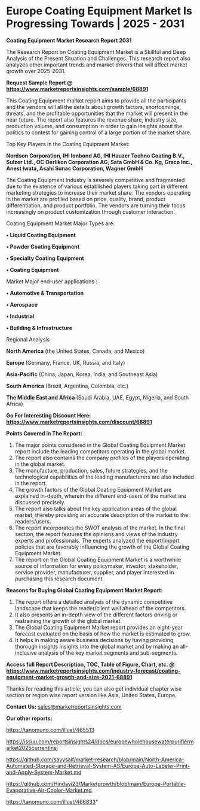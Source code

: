 # Europe Coating Equipment Market Is Progressing Towards | 2025 - 2031

<strong>Coating Equipment Market Research Report 2031</strong>

The Research Report on Coating Equipment Market is a Skillful and Deep Analysis of the Present Situation and Challenges. This research report also analyzes other important trends and market drivers that will affect market growth over 2025-2031.

<strong>Request Sample Report @ <a href=https://www.marketreportsinsights.com/sample/68891>https://www.marketreportsinsights.com/sample/68891</a></strong>

This Coating Equipment market report aims to provide all the participants and the vendors will all the details about growth factors, shortcomings, threats, and the profitable opportunities that the market will present in the near future. The report also features the revenue share, industry size, production volume, and consumption in order to gain insights about the politics to contest for gaining control of a large portion of the market share.

Top Key Players in the Coating Equipment Market:

<strong>Nordson Corporation, IHI Ionbond AG, IHI Hauzer Techno Coating B.V., Sulzer Ltd., OC Oerlikon Corporation AG, Sata GmbH & Co. Kg, Graco Inc., Anest Iwata, Asahi Sunac Corporation, Wagner GmbH</strong>

The Coating Equipment Industry is severely competitive and fragmented due to the existence of various established players taking part in different marketing strategies to increase their market share. The vendors operating in the market are profiled based on price, quality, brand, product differentiation, and product portfolio. The vendors are turning their focus increasingly on product customization through customer interaction.

Coating Equipment Market Major Types are:

<strong>• Liquid Coating Equipment

• Powder Coating Equipment

• Specialty Coating Equipment

• Coating Equipment</strong>

Market Major end-user applications :

<strong>• Automotive & Transportation

• Aerospace

• Industrial

• Building & Infrastructure</strong>

Regional Analysis

</u><strong><b>North America</b></strong> (the United States, Canada, and Mexico)

<strong><b>Europe </b></strong>(Germany, France, UK, Russia, and Italy)

<strong><b>Asia-Pacific</b></strong> (China, Japan, Korea, India, and Southeast Asia)

<strong><b>South America</b></strong> (Brazil, Argentina, Colombia, etc.)

<strong><b>The Middle East and Africa</b></strong> (Saudi Arabia, UAE, Egypt, Nigeria, and South Africa)

<strong>Go For Interesting Discount Here: <a href=https://www.marketreportsinsights.com/discount/68891>https://www.marketreportsinsights.com/discount/68891</a></strong>

<strong>Points Covered in The Report:</strong>
<ol>
  <li>The major points considered in the Global Coating Equipment Market report include the leading competitors operating in the global market.</li>
  <li>The report also contains the company profiles of the players operating in the global market.</li>
  <li>The manufacture, production, sales, future strategies, and the technological capabilities of the leading manufacturers are also included in the report.</li>
  <li>The growth factors of the Global Coating Equipment Market are explained in-depth, wherein the different end-users of the market are discussed precisely.</li>
  <li>The report also talks about the key application areas of the global market, thereby providing an accurate description of the market to the readers/users.</li>
  <li>The report incorporates the SWOT analysis of the market. In the final section, the report features the opinions and views of the industry experts and professionals. The experts analyzed the export/import policies that are favorably influencing the growth of the Global Coating Equipment Market.</li>
  <li>The report on the Global Coating Equipment Market is a worthwhile source of information for every policymaker, investor, stakeholder, service provider, manufacturer, supplier, and player interested in purchasing this research document.</li>
</ol>
<strong>Reasons for Buying Global Coating Equipment Market Report:</strong>

<ol>
  <li>The report offers a detailed analysis of the dynamic competitive landscape that keeps the reader/client well ahead of the competitors.</li>
  <li>It also presents an in-depth view of the different factors driving or restraining the growth of the global market.</li>
  <li>The Global Coating Equipment Market report provides an eight-year forecast evaluated on the basis of how the market is estimated to grow.</li>
  <li>It helps in making aware business decisions by having providing thorough insights insights into the global market and by making an all-inclusive analysis of the key market segments and sub-segments.</li>
</ol>
<strong>Access full Report Description, TOC, Table of Figure, Chart, etc. @ <a href=https://www.marketreportsinsights.com/industry-forecast/coating-equipment-market-growth-and-size-2021-68891>https://www.marketreportsinsights.com/industry-forecast/coating-equipment-market-growth-and-size-2021-68891</a></strong>


Thanks for reading this article; you can also get individual chapter wise section or region wise report version like Asia, United States, Europe.

<strong>Contact Us:</strong>
sales@marketreportsinsights.com

<strong>Our other reports:</strong>

<a href=https://tanomuno.com/illust/465513>https://tanomuno.com/illust/465513</a>

<a href=https://issuu.com/reportsinsights24/docs/europewholehousewaterpurifiermarket2025currentinsi>https://issuu.com/reportsinsights24/docs/europewholehousewaterpurifiermarket2025currentinsi</a>

<a href=https://github.com/sayysaif/market-research/blob/main/North-America-Automated-Storage-and-Retrieval-System-AS/Europe-Auto-Labeler-Print-and-Apply-System-Market.md>https://github.com/sayysaif/market-research/blob/main/North-America-Automated-Storage-and-Retrieval-System-AS/Europe-Auto-Labeler-Print-and-Apply-System-Market.md</a>

<a href=https://github.com/Hindavi23/Marketgrowth/blob/main/Europe-Portable-Evaporative-Air-Cooler-Market.md>https://github.com/Hindavi23/Marketgrowth/blob/main/Europe-Portable-Evaporative-Air-Cooler-Market.md</a>

<a href=https://tanomuno.com/illust/466833>https://tanomuno.com/illust/466833</a>"
